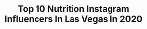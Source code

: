---
title: Top 10 Nutrition Instagram Influencers In Las Vegas In 2020
description: >-
  Find top nutrition Instagram influencers in Las Vegas in 2020. Most popular hashtags: #family #nutrition #birthday #bestfriends.
platform: Instagram
profiles:
  - username: "lady_physique"
    fullname: >-
      IFBB Pro Victoria Flores
    location: "United States"
    followers: 24268
    engagement: 446
    commentsToLikes: 0.030653
    id: ck8sx1rezfx6l0j78s08k0zs2
    verified: false
    hashtags: "#ronaabs, #personaltrainer, #fit4lifebodies, #fitnessjourney"
  - username: "beverlyhillsoptometry"
    fullname: >-
      Dr Kam Silani, Dry Eye Guru
    location: "United States"
    followers: 10696
    engagement: 758
    commentsToLikes: 0.016287
    id: ck13bmd75w4au0i19y0ibd3gf
    verified: false
    hashtags: "#united, #rona2020, #friends, #lifeisgood"
  - username: "sterlingtorress"
    fullname: >-
      STER
    location: "United States"
    followers: 22068
    engagement: 666
    commentsToLikes: 0.051983
    id: ck5zpm172swdh0i14gueao1aw
    verified: false
    hashtags: "#shufflegirl, #shuffler, #girlswhocutshapes, #shuffleathome"
  - username: "shainasavoy"
    fullname: >-
      Shaina Savoy
    location: "United States"
    followers: 14687
    engagement: 553
    commentsToLikes: 0.020218
    id: ck55jtmmgxpt10i11pitxl7nu
    verified: false
    hashtags: ""
  - username: "marco.ruz"
    fullname: >-
      IFBB PRO Marco Ruz
    location: "United States"
    followers: 8788
    engagement: 694
    commentsToLikes: 0.045740
    id: ck5he2uzrqr070i11ftybigfi
    verified: false
    hashtags: "#amateur"
  - username: "duotranscend"
    fullname: >-
      Mary And Tyce
    location: "United States"
    followers: 122746
    engagement: 287
    commentsToLikes: 0.116661
    id: ck5cc3vjigo3m0i11hlq1dine
    verified: true
    hashtags: "#family, #athlete, #fitnessgoals, #coupleworkouts"
  - username: "roxannelavin"
    fullname: >-
      Roxanne Lavin
    location: "United States"
    followers: 19226
    engagement: 323
    commentsToLikes: 0.045193
    id: ck6tmohne87zw0j71z41cgl4f
    verified: false
    hashtags: "#naturesmedicine, #veganrecipes, #neverlettinggo, #garden"
  - username: "iammikeyp"
    fullname: >-
      Mikey P
    location: "United States"
    followers: 37158
    engagement: 227
    commentsToLikes: 0.075921
    id: ckap1gr2zuiz00i7833vkurl6
    verified: true
    hashtags: "#wellbeok, #rampagejackson, #mikeyp, #rampageandmikey"
  - username: "mikaela_ambrosini"
    fullname: >-
      ℳɪƙɑℰℓɑ
    location: "United States"
    followers: 39359
    engagement: 231
    commentsToLikes: 0.045209
    id: ckapboigl0pdf0i78gumyuzjl
    verified: false
    hashtags: "#bikinis, #goldenhour, #puppies, #summervibes"
  - username: "bodybybreakfast"
    fullname: >-
      Erin Christ
    location: "United States"
    followers: 45909
    engagement: 327
    commentsToLikes: 0.143826
    id: ck0tvea3pb2j50i1933gnkret
    verified: false
    hashtags: "#kodiakcakesplantbased, #oregonwinemonth, #simplyuplantlife, #kodiakcakes"
---